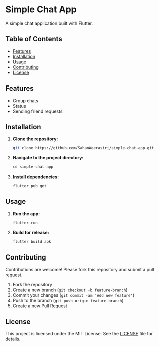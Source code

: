 # Simple Chat App

A simple chat application built with Flutter.

## Table of Contents

- [Features](#features)
- [Installation](#installation)
- [Usage](#usage)
- [Contributing](#contributing)
- [License](#license)

## Features

- Group chats
- Status
- Sending friend requests

## Installation

1. **Clone the repository:**
    ```sh
    git clone https://github.com/SahanWeerasiri/simple-chat-app.git
    ```
2. **Navigate to the project directory:**
    ```sh
    cd simple-chat-app
    ```
3. **Install dependencies:**
    ```sh
    flutter pub get
    ```

## Usage

1. **Run the app:**
    ```sh
    flutter run
    ```

2. **Build for release:**
    ```sh
    flutter build apk
    ```

## Contributing

Contributions are welcome! Please fork this repository and submit a pull request.

1. Fork the repository
2. Create a new branch (`git checkout -b feature-branch`)
3. Commit your changes (`git commit -am 'Add new feature'`)
4. Push to the branch (`git push origin feature-branch`)
5. Create a new Pull Request

## License

This project is licensed under the MIT License. See the [LICENSE](LICENSE) file for details.
